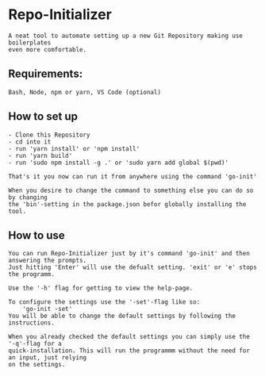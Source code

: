 # Repo-Initializer

    A neat tool to automate setting up a new Git Repository making use boilerplates
    even more comfortable.

## Requirements:

    Bash, Node, npm or yarn, VS Code (optional)

## How to set up

    - Clone this Repository
    - cd into it
    - run 'yarn install' or 'npm install'
    - run 'yarn build'
    - run 'sudo npm install -g .' or 'sudo yarn add global $(pwd)'

    That's it you now can run it from anywhere using the command 'go-init'

    When you desire to change the command to something else you can do so by changing
    the 'bin'-setting in the package.json befor globally installing the tool.

## How to use

    You can run Repo-Initializer just by it's command 'go-init' and then answering the prompts.
    Just hitting 'Enter' will use the defualt setting. 'exit' or 'e' stops the programm.

    Use the '-h' flag for getting to view the help-page.

    To configure the settings use the '-set'-flag like so:
        'go-init -set'
    You will be able to change the default settings by following the instructions.

    When you already checked the default settings you can simply use the '-q'-flag for a
    quick-installation. This will run the programmm without the need for an input, just relying
    on the settings.
